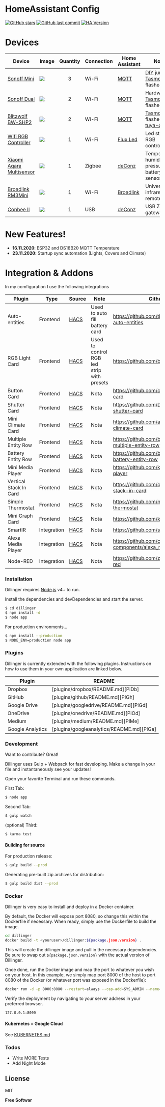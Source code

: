 # HomeAssistant Config


[![GitHub stars](https://img.shields.io/github/stars/alesus97/HomeAssistant)](https://github.com/alesus97/HomeAssistant)
[![GitHub last commit](https://img.shields.io/github/last-commit/alesus97/HomeAssistant)](https://github.com/alesus97/HomeAssistant/commits/master)
[![HA Version](https://img.shields.io/badge/Running%20Home%20Assistant-0.118.2%20-darkblue)](https://github.com/home-assistant/home-assistant/releases/latest)
# Devices


| Device  | Image|Quantity | Connection | Home Assistant | Notes |
| -------------| ------ | :---: | ------------- | ------------- | ------------- |
| [Sonoff Mini](https://amzn.to/2HlmcED) | ![](https://i.ibb.co/rd2Bb1L/41-WVzq-Dw7-TL-AC-SX425.jpg) | 3 | Wi-Fi | [MQTT]| [DIY](https://tasmota.github.io/docs/Sonoff-DIY/)  jumper [Tasmota] flashed|
| [Sonoff Dual](https://amzn.to/2UIeJCw) | ![](https://i.ibb.co/Dw1w9yz/Sonoff-Dual.jpg) |2 | Wi-Fi| [MQTT]| Hardware [Tasmota] flashed|
| [Blitzwolf BW-SHP2](https://amzn.to/336IQIy) | ![](https://i.ibb.co/2sbbsmy/Blitzwolf-BW-SHP2.jpg) |2 | Wi-Fi| [MQTT]| [Tasmota] flashed with [tuya-convert](https://github.com/ct-Open-Source/tuya-convert)|
| [Wifi RGB Controller](https://amzn.to/397N1Yt) | ![](https://i.ibb.co/P5f90mg/rgb-Controller.jpg) | 1 | Wi-Fi| [Flux Led](https://www.home-assistant.io/integrations/flux_led/) | Led strip RGB controller|
| [Xiaomi Aqara Multisensor](https://amzn.to/35N2JWE) |![](https://i.ibb.co/hskTfq3/aqara-Multisensor.jpg) | 1 | Zigbee| [deConz]| Temperature, humidity, pressure and battery sensor|
| [Broadlink RM3Mini](https://amzn.to/2IW48kU) |![](https://i.ibb.co/6Z01sk1/Broadlink-RM3-Mini.jpg) | 1 | Wi-Fi| [Broadlink]| Universal infrared remote|
| [Conbee II](https://amzn.to/2IW48kU) |![](https://i.ibb.co/Hzpr7Ph/conbee2-aquacolor2.jpg) | 1 | USB| [deConz] | USB Zigbee gateway|


# New Features!

  - **16.11.2020**: ESP32 and DS18B20 MQTT Temperature 
  - **23.11.2020**: Startup sync automation (Lights, Covers and Climate)
 

# Integration & Addons

In my comfiguration I use the following integrations

| Plugin |Type| Source|Note| Github Repo |
| ------|-----| --- |----| ------ |
| Auto-entities |Frontend|[HACS] |Used to auto fill battery card | https://github.com/thomasloven/lovelace-auto-entities |
| RGB Light Card |Frontend|[HACS]|Used to control RGB led strip with presets| https://github.com/bokub/rgb-light-card |
| Button Card |Frontend|[HACS]|Nota| https://github.com/custom-cards/button-card |
| Shutter Card |Frontend|[HACS]|Nota| https://github.com/Deejayfool/hass-shutter-card|
| Mini Climate Card |Frontend|[HACS]|Nota| https://github.com/artem-sedykh/mini-climate-card |
| Multiple Entity Row |Frontend|[HACS]|Nota| https://github.com/benct/lovelace-multiple-entity-row |
| Battery Entity Row |Frontend|[HACS]|Nota| https://github.com/benct/lovelace-battery-entity-row |
| Mini Media Player |Frontend|[HACS]|Nota| https://github.com/kalkih/mini-media-player |
| Vertical Stack In Card |Frontend|[HACS]|Nota| https://github.com/ofekashery/vertical-stack-in-card |
| Simple Thermostat |Frontend|[HACS]|Nota| https://github.com/nervetattoo/simple-thermostat |
| Mini Graph Card |Frontend|[HACS]| Nota|https://github.com/kalkih/mini-graph-card |
| SmartIR |Integration|[HACS]|Nota| https://github.com/smartHomeHub/SmartIR |
| Alexa Media Player |Integration|[HACS]| Nota|https://github.com/custom-components/alexa_media_player |
| Node-RED |Integration|[HACS]|Nota| https://github.com/zachowj/hass-node-red|

### Installation

Dillinger requires [Node.js](https://nodejs.org/) v4+ to run.

Install the dependencies and devDependencies and start the server.

```sh
$ cd dillinger
$ npm install -d
$ node app
```

For production environments...

```sh
$ npm install --production
$ NODE_ENV=production node app
```

### Plugins

Dillinger is currently extended with the following plugins. Instructions on how to use them in your own application are linked below.

| Plugin | README |
| ------ | ------ |
| Dropbox | [plugins/dropbox/README.md][PlDb] |
| GitHub | [plugins/github/README.md][PlGh] |
| Google Drive | [plugins/googledrive/README.md][PlGd] |
| OneDrive | [plugins/onedrive/README.md][PlOd] |
| Medium | [plugins/medium/README.md][PlMe] |
| Google Analytics | [plugins/googleanalytics/README.md][PlGa] |


### Development

Want to contribute? Great!

Dillinger uses Gulp + Webpack for fast developing.
Make a change in your file and instantaneously see your updates!

Open your favorite Terminal and run these commands.

First Tab:
```sh
$ node app
```

Second Tab:
```sh
$ gulp watch
```

(optional) Third:
```sh
$ karma test
```
#### Building for source
For production release:
```sh
$ gulp build --prod
```
Generating pre-built zip archives for distribution:
```sh
$ gulp build dist --prod
```
### Docker
Dillinger is very easy to install and deploy in a Docker container.

By default, the Docker will expose port 8080, so change this within the Dockerfile if necessary. When ready, simply use the Dockerfile to build the image.

```sh
cd dillinger
docker build -t <youruser>/dillinger:${package.json.version} .
```
This will create the dillinger image and pull in the necessary dependencies. Be sure to swap out `${package.json.version}` with the actual version of Dillinger.

Once done, run the Docker image and map the port to whatever you wish on your host. In this example, we simply map port 8000 of the host to port 8080 of the Docker (or whatever port was exposed in the Dockerfile):

```sh
docker run -d -p 8000:8080 --restart=always --cap-add=SYS_ADMIN --name=dillinger <youruser>/dillinger:${package.json.version}
```

Verify the deployment by navigating to your server address in your preferred browser.

```sh
127.0.0.1:8000
```

#### Kubernetes + Google Cloud

See [KUBERNETES.md](https://github.com/joemccann/dillinger/blob/master/KUBERNETES.md)


### Todos

 - Write MORE Tests
 - Add Night Mode

License
----

MIT


**Free Softwar**

[//]: # (These are reference links used in the body of this note and get stripped out when the markdown processor does its job. There is no need to format nicely because it shouldn't be seen. Thanks SO - http://stackoverflow.com/questions/4823468/store-comments-in-markdown-syntax)

   [MQTT]: <https://www.home-assistant.io/integrations/mqtt/>
   [Tasmota]: <https://tasmota.github.io/docs/>
   [deConz]: <https://www.home-assistant.io/integrations/broadlink/>
   [HACS]: <https://hacs.xyz/docs/installation/manual>
   [Broadlink]: <https://www.home-assistant.io/integrations/broadlink/>
